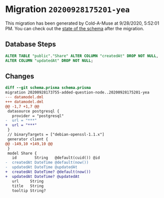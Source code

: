 # Migration `20200928175201-yea`

This migration has been generated by Cold-A-Muse at 9/28/2020, 5:52:01 PM.
You can check out the [state of the schema](./schema.prisma) after the migration.

## Database Steps

```sql
ALTER TABLE "public"."Share" ALTER COLUMN "createdAt" DROP NOT NULL,
ALTER COLUMN "updatedAt" DROP NOT NULL;
```

## Changes

```diff
diff --git schema.prisma schema.prisma
migration 20200928173755-added-question-node..20200928175201-yea
--- datamodel.dml
+++ datamodel.dml
@@ -1,7 +1,7 @@
 datasource postgresql {
   provider = "postgresql"
-  url = "***"
+  url = "***"
 }
 // binaryTargets = ["debian-openssl-1.1.x"]
 generator client {
@@ -149,10 +149,10 @@
 }
 model Share {
   id        String   @default(cuid()) @id
-  createdAt DateTime @default(now())
-  updatedAt DateTime @updatedAt
+  createdAt DateTime? @default(now())
+  updatedAt DateTime? @updatedAt
   url     String
   title   String
   tooltip String?
```


